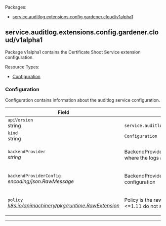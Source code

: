 <p>Packages:</p>
<ul>
<li>
<a href="#service.auditlog.extensions.config.gardener.cloud%2fv1alpha1">service.auditlog.extensions.config.gardener.cloud/v1alpha1</a>
</li>
</ul>
<h2 id="service.auditlog.extensions.config.gardener.cloud/v1alpha1">service.auditlog.extensions.config.gardener.cloud/v1alpha1</h2>
<p>
<p>Package v1alpha1 contains the Certificate Shoot Service extension configuration.</p>
</p>
Resource Types:
<ul><li>
<a href="#service.auditlog.extensions.config.gardener.cloud/v1alpha1.Configuration">Configuration</a>
</li></ul>
<h3 id="service.auditlog.extensions.config.gardener.cloud/v1alpha1.Configuration">Configuration
</h3>
<p>
<p>Configuration contains information about the auditlog service configuration.</p>
</p>
<table>
<thead>
<tr>
<th>Field</th>
<th>Description</th>
</tr>
</thead>
<tbody>
<tr>
<td>
<code>apiVersion</code></br>
string</td>
<td>
<code>
service.auditlog.extensions.config.gardener.cloud/v1alpha1
</code>
</td>
</tr>
<tr>
<td>
<code>kind</code></br>
string
</td>
<td><code>Configuration</code></td>
</tr>
<tr>
<td>
<code>backendProvider</code></br>
<em>
string
</em>
</td>
<td>
<p>BackendProvider specifies the provider for the audit log proxy where the logs are persisted</p>
</td>
</tr>
<tr>
<td>
<code>backendProviderConfig</code></br>
<em>
encoding/json.RawMessage
</em>
</td>
<td>
<p>BackendProviderConfig is the backend provider specific configuration</p>
</td>
</tr>
<tr>
<td>
<code>policy</code></br>
<em>
<a href="https://godoc.org/k8s.io/apimachinery/pkg/runtime#RawExtension">
k8s.io/apimachinery/pkg/runtime.RawExtension
</a>
</em>
</td>
<td>
<p>Policy is the raw audit log policy.
Be aware that k8s clusters &lt;=1.11 do not support &ldquo;audit.k8s.io/v1&rdquo;</p>
</td>
</tr>
</tbody>
</table>
<hr/>
